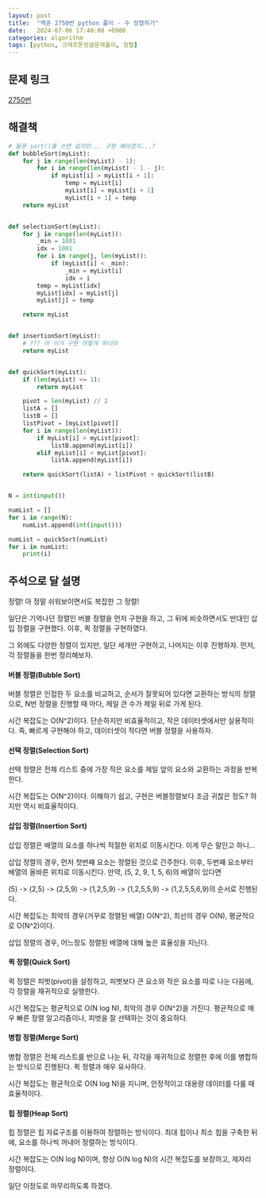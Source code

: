 ```yaml
---
layout: post
title:  "백준 2750번 python 풀이 - 수 정렬하기"
date:   2024-07-06 17:40:00 +0900
categories: algorithm
tags: [python, 크래프톤정글문제풀이, 정렬]
---
```


## 문제 링크
[2750번](https://www.acmicpc.net/problem/2750)

## 해결책
```python
# 물론 sort()를 쓰면 쉽지만... 구현 해야겠지...?
def bubbleSort(myList):
    for j in range(len(myList) - 1):
        for i in range(len(myList) - 1 - j):
            if myList[i] > myList[i + 1]:
                temp = myList[i]
                myList[i] = myList[i + 1]
                myList[i + 1] = temp
    return myList


def selectionSort(myList):
    for j in range(len(myList)):
        _min = 1001
        idx = 1001
        for i in range(j, len(myList)):
            if (myList[i] < _min):
                _min = myList[i]
                idx = i
        temp = myList[idx]
        myList[idx] = myList[j]
        myList[j] = temp

    return myList


def insertionSort(myList):
    # ??? 아 이거 구현 어떻게 하더라
    return myList


def quickSort(myList):
    if (len(myList) <= 1):
        return myList

    pivot = len(myList) // 2
    listA = []
    listB = []
    listPivot = [myList[pivot]]
    for i in range(len(myList)):
        if myList[i] > myList[pivot]:
            listB.append(myList[i])
        elif myList[i] < myList[pivot]:
            listA.append(myList[i])

    return quickSort(listA) + listPivot + quickSort(listB)


N = int(input())

numList = []
for i in range(N):
    numList.append(int(input()))

numList = quickSort(numList)
for i in numList:
    print(i)

```

## 주석으로 달 설명


정렬! 아 정말 쉬워보이면서도 복잡한 그 정렬!

일단은 기억나던 정렬인 버블 정렬을 먼저 구현을 하고, 그 뒤에 비슷하면서도 반대인 삽입 정렬을 구현했다.
이후, 퀵 정렬을 구현하였다.

그 외에도 다양한 정렬이 있지만, 일단 세개만 구현하고, 나머지는 이후 진행하자.
먼저, 각 정렬들을 한번 정리해보자.

#### 버블 정렬(Bubble Sort)
버블 정렬은 인접한 두 요소를 비교하고, 순서가 잘못되어 있다면 교환하는 방식의 정렬으로, N번 정렬을 진행할 때 마다, 제일 큰 수가 제일 뒤로 가게 된다.

시간 복잡도는 O(N^2)이다.
단순하지만 비효율적이고, 작은 데이터셋에서만 실용적이다.
즉, 빠르게 구현해야 하고, 데이터셋이 작다면 버블 정렬을 사용하자.

#### 선택 정렬(Selection Sort)
선택 정렬은 전체 리스트 중에 가장 작은 요소를 제일 앞의 요소와 교환하는 과정을 반복한다.

시간 복잡도는 O(N^2)이다.
이해하기 쉽고, 구현은 버블정렬보다 조금 귀찮은 정도? 하지만 역시 비효율적이다.

#### 삽입 정렬(Insertion Sort)
삽입 정렬은 배열의 요소를 하나씩 적절한 위치로 이동시킨다.
이게 무슨 말인고 하니...

삽입 정렬의 경우, 먼저 첫번째 요소는 정렬된 것으로 간주한다.
이후, 두번째 요소부터 배열의 올바른 위치로 이동시킨다.
만약, (5, 2, 9, 1, 5, 6)의 배열이 있다면

(5) -> (2,5) -> (2,5,9) -> (1,2,5,9) -> (1,2,5,5,9) -> (1,2,5,5,6,9)의 순서로 진행된다.

시간 복잡도는 최악의 경우(거꾸로 정렬된 배열) O(N^2), 최선의 경우 O(N), 평균적으로 O(N^2)이다.

삽입 정렬의 경우, 어느정도 정렬된 배열에 대해 높은 효율성을 지닌다.


#### 퀵 정렬(Quick Sort)
퀵 정렬은 피벗(pivot)을 설정하고, 피벗보다 큰 요소와 작은 요소를 따로 나눈 다음에, 각 정렬을 재귀적으로 실행한다.

시간 복잡도는 평균적으로 O(N log N), 최악의 경우 O(N^2)을 가진다.
평균적으로 매우 빠른 정렬 알고리즘이나, 피벗을 잘 선택하는 것이 중요하다.

#### 병합 정렬(Merge Sort)
병합 정렬은 전체 리스트를 반으로 나눈 뒤, 각각을 재귀적으로 정렬한 후에 이를 병합하는 방식으로 진행된다.
퀵 정렬과 매우 유사하다.

시간 복잡도는 평균적으로 O(N log N)을 지니며, 안정적이고 대용량 데이터를 다룰 때 효율적이다.


#### 힙 정렬(Heap Sort)
힙 정렬은 힙 자료구조를 이용하여 정렬하는 방식이다. 최대 힙이나 최소 힙을 구축한 뒤에, 요소를 하나씩 꺼내어 정렬하는 방식이다.

시간 복잡도는 O(N log N)이며, 항상 O(N log N)의 시간 복잡도를 보장하고, 제자리 정렬이다.


일단 이정도로 마무리하도록 하겠다.
